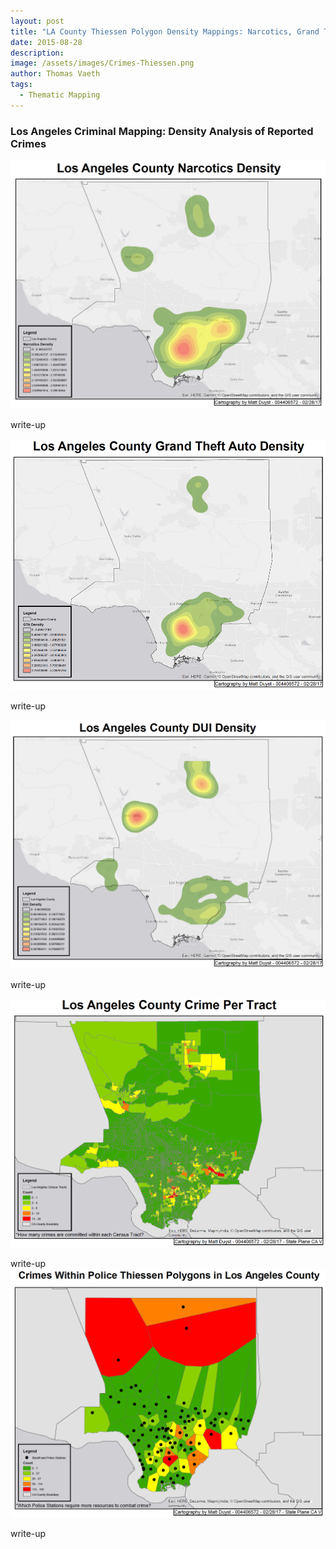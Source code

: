 ```yaml
---
layout: post
title: "LA County Thiessen Polygon Density Mappings: Narcotics, Grand Theft Auto, DUI, and Crimes Per Tract"
date: 2015-08-28
description: 
image: /assets/images/Crimes-Thiessen.png
author: Thomas Vaeth
tags: 
  - Thematic Mapping
---
```


### Los Angeles Criminal Mapping: Density Analysis of Reported Crimes

![Map GIS](/assets/images/Narcotics.png)

write-up

![Placeholder](/assets/images/GTA.png)

write-up

![Placeholder](/assets/images/DUI.png)

write-up

![Placeholder](/assets/images/Crime-per-tract.png)

write-up
![Placeholder](/assets/images/Crimes-Thiessen.png)

write-up